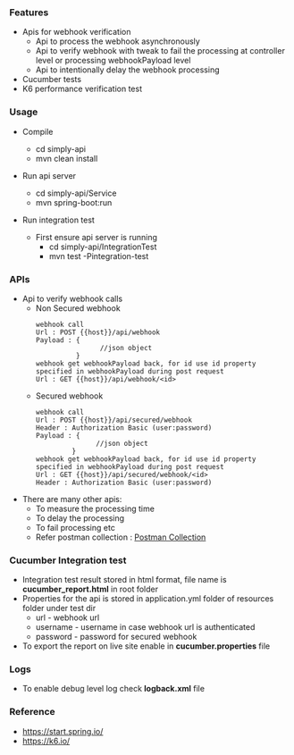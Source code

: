 ### Features
 - Apis for webhook verification
   - Api to process the webhook asynchronously
   - Api to verify webhook with tweak to fail the processing at controller level or processing webhookPayload level
   - Api to intentionally delay the webhook processing
 - Cucumber tests
 - K6 performance verification test

### Usage
 - Compile
   - cd simply-api
   - mvn clean install

 - Run api server
   - cd simply-api/Service
   - mvn spring-boot:run
   
 - Run integration test
   - First ensure api server is running
     - cd simply-api/IntegrationTest
     - mvn test -Pintegration-test
   
### APIs
 - Api to verify webhook calls
   - Non Secured webhook
     ```
     webhook call 
     Url : POST {{host}}/api/webhook
     Payload : { 
                     //json object
               }
     webhook get webhookPayload back, for id use id property specified in webhookPayload during post request
     Url : GET {{host}}/api/webhook/<id>
     ```
   - Secured webhook
     ```
     webhook call 
     Url : POST {{host}}/api/secured/webhook
     Header : Authorization Basic (user:password)
     Payload : { 
                    //json object
              }
     webhook get webhookPayload back, for id use id property specified in webhookPayload during post request
     Url : GET {{host}}/api/secured/webhook/<id>
     Header : Authorization Basic (user:password)
     ```
 - There are many other apis: 
   - To measure the processing time
   - To delay the processing
   - To fail processing etc
   - Refer postman collection : [Postman Collection](postman_collection.json)

### Cucumber Integration test
 - Integration test result stored in html format, file name is **cucumber_report.html** in root folder
 - Properties for the api is stored in application.yml folder of resources folder under test dir
   - url - webhook url
   - username - username in case webhook url is authenticated
   - password - password for secured webhook
 - To export the report on live site enable in **cucumber.properties** file

### Logs
 - To enable debug level log check **logback.xml** file

### Reference
 - https://start.spring.io/
 - https://k6.io/